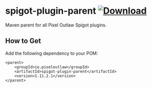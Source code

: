 # spigot-plugin-parent [ ![Download](https://api.bintray.com/packages/pixeloutlaw/pixeloutlaw-jars/spigot-plugin-parent/images/download.svg) ](https://bintray.com/pixeloutlaw/pixeloutlaw-jars/spigot-plugin-parent/_latestVersion)
Maven parent for all Pixel Outlaw Spigot plugins.

## How to Get
Add the following dependency to your POM:
~~~
<parent>
    <groupId>io.pixeloutlaw</groupId>
    <artifactId>spigot-plugin-parent</artifactId>
    <version>1.11.2.1</version>
</parent>
~~~